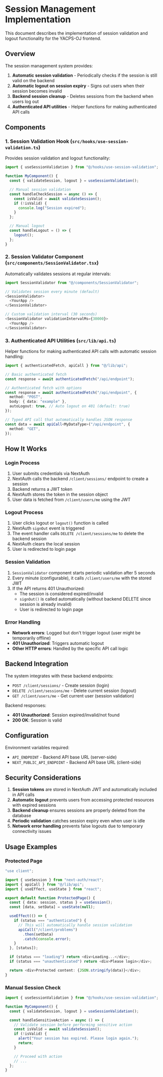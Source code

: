# Session Management Implementation

This document describes the implementation of session validation and logout functionality for the YACPS-OJ frontend.

## Overview

The session management system provides:

1. **Automatic session validation** - Periodically checks if the session is still valid on the backend
2. **Automatic logout on session expiry** - Signs out users when their session becomes invalid
3. **Backend session cleanup** - Deletes sessions from the backend when users log out
4. **Authenticated API utilities** - Helper functions for making authenticated API calls

## Components

### 1. Session Validation Hook (`src/hooks/use-session-validation.ts`)

Provides session validation and logout functionality:

```typescript
import { useSessionValidation } from "@/hooks/use-session-validation";

function MyComponent() {
  const { validateSession, logout } = useSessionValidation();

  // Manual session validation
  const handleCheckSession = async () => {
    const isValid = await validateSession();
    if (!isValid) {
      console.log("Session expired");
    }
  };

  // Manual logout
  const handleLogout = () => {
    logout();
  };
}
```

### 2. Session Validator Component (`src/components/SessionValidator.tsx`)

Automatically validates sessions at regular intervals:

```typescript
import SessionValidator from "@/components/SessionValidator";

// Validates session every minute (default)
<SessionValidator>
  <YourApp />
</SessionValidator>

// Custom validation interval (30 seconds)
<SessionValidator validationIntervalMs={30000}>
  <YourApp />
</SessionValidator>
```

### 3. Authenticated API Utilities (`src/lib/api.ts`)

Helper functions for making authenticated API calls with automatic session handling:

```typescript
import { authenticatedFetch, apiCall } from "@/lib/api";

// Basic authenticated fetch
const response = await authenticatedFetch("/api/endpoint");

// Authenticated fetch with options
const response = await authenticatedFetch("/api/endpoint", {
  method: "POST",
  body: { data: "example" },
  autoLogout: true, // Auto logout on 401 (default: true)
});

// Typed API call that automatically handles JSON response
const data = await apiCall<MyDataType>("/api/endpoint", {
  method: "GET",
});
```

## How It Works

### Login Process

1. User submits credentials via NextAuth
2. NextAuth calls the backend `/client/sessions/` endpoint to create a session
3. Backend returns a JWT token
4. NextAuth stores the token in the session object
5. User data is fetched from `/client/users/me` using the JWT

### Logout Process

1. User clicks logout or `logout()` function is called
2. NextAuth `signOut` event is triggered
3. The event handler calls `DELETE /client/sessions/me` to delete the backend session
4. NextAuth clears the local session
5. User is redirected to login page

### Session Validation

1. `SessionValidator` component starts periodic validation after 5 seconds
2. Every minute (configurable), it calls `/client/users/me` with the stored JWT
3. If the API returns 401 Unauthorized:
   - The session is considered expired/invalid
   - `signOut()` is called automatically (without backend DELETE since session is already invalid)
   - User is redirected to login page

### Error Handling

- **Network errors**: Logged but don't trigger logout (user might be temporarily offline)
- **401 Unauthorized**: Triggers automatic logout
- **Other HTTP errors**: Handled by the specific API call logic

## Backend Integration

The system integrates with these backend endpoints:

- `POST /client/sessions/` - Create session (login)
- `DELETE /client/sessions/me` - Delete current session (logout)
- `GET /client/users/me` - Get current user (session validation)

Backend responses:

- **401 Unauthorized**: Session expired/invalid/not found
- **200 OK**: Session is valid

## Configuration

Environment variables required:

- `API_ENDPOINT` - Backend API base URL (server-side)
- `NEXT_PUBLIC_API_ENDPOINT` - Backend API base URL (client-side)

## Security Considerations

1. **Session tokens** are stored in NextAuth JWT and automatically included in API calls
2. **Automatic logout** prevents users from accessing protected resources with expired sessions
3. **Backend cleanup** ensures sessions are properly deleted from the database
4. **Periodic validation** catches session expiry even when user is idle
5. **Network error handling** prevents false logouts due to temporary connectivity issues

## Usage Examples

### Protected Page

```typescript
"use client";

import { useSession } from "next-auth/react";
import { apiCall } from "@/lib/api";
import { useEffect, useState } from "react";

export default function ProtectedPage() {
  const { data: session, status } = useSession();
  const [data, setData] = useState(null);

  useEffect(() => {
    if (status === "authenticated") {
      // This will automatically handle session validation
      apiCall("/client/problems")
        .then(setData)
        .catch(console.error);
    }
  }, [status]);

  if (status === "loading") return <div>Loading...</div>;
  if (status === "unauthenticated") return <div>Please login</div>;

  return <div>Protected content: {JSON.stringify(data)}</div>;
}
```

### Manual Session Check

```typescript
import { useSessionValidation } from "@/hooks/use-session-validation";

function MyComponent() {
  const { validateSession, logout } = useSessionValidation();

  const handleSensitiveAction = async () => {
    // Validate session before performing sensitive action
    const isValid = await validateSession();
    if (!isValid) {
      alert("Your session has expired. Please login again.");
      return;
    }

    // Proceed with action
    // ...
  };
}
```

